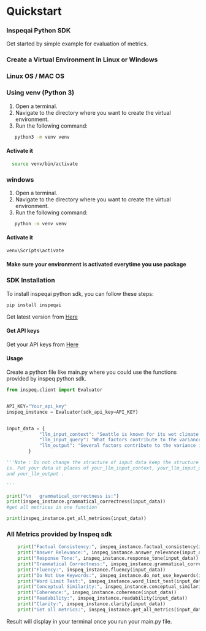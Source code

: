 # Quickstart

### Inspeqai Python SDK

Get started by simple example for evaluation of metrics.

### Create a Virtual Environment in Linux or Windows

### Linux OS / MAC OS

### Using venv (Python 3)

1. Open a terminal.
2. Navigate to the directory where you want to create the virtual environment.
3. Run the following command:
```bash
   python3 -m venv venv
```
#### Activate it 
```bash
  source venv/bin/activate
```
### windows

1. Open a terminal.
2. Navigate to the directory where you want to create the virtual environment.
3. Run the following command:
```bash
   python -m venv venv
```
#### Activate it 
```bash
venv\Scripts\activate
```
#### Make sure your environment is activated everytime you use package

### SDK Installation

To install inspeqai python sdk, you can follow these steps:

```bash
pip install inspeqai
```

Get latest version from [Here](https://pypi.org/project/inspeqai/)

#### Get API keys

Get your API keys from [Here](https://app.inspeq.ai/)

#### Usage

Create a python file like main.py where you could use the functions provided by inspeq python sdk.

```python
from inspeq.client import Evaluator


API_KEY="Your_api_key"
inspeq_instance = Evaluator(sdk_api_key=API_KEY)


input_data = {
            "llm_input_context": "Seattle is known for its wet climate due to its location in the Pacific Northwest region of the United States. From 1981 to 2010, the average annual precipitation measured at Seattle-Tacoma International Airport was 37.49 inches (952 mm). This significant amount of rainfall contributes to lush vegetation and a generally green landscape throughout the year. The city's proximity to the Pacific Ocean also influences its weather patterns, with maritime air masses bringing moisture-laden air inland. However, despite the overall wetness of the climate, there is a great variance in local climates within the Seattle area.",
            "llm_input_query": "What factors contribute to the variance in local climates in the Seattle area?",
            "llm_output": "Several factors contribute to the variance in local climates in the Seattle area. One significant factor is the presence of the Olympic Mountains to the west of the city. These mountains act as a barrier, causing the 'rain shadow effect' where the western slopes receive abundant rainfall while the eastern slopes experience much drier conditions. Additionally, Seattle's proximity to Puget Sound and other bodies of water can create microclimates, with areas closer to the water experiencing milder temperatures due to the moderating influence of the water. Furthermore, elevation plays a role, with higher elevations generally being cooler and receiving more precipitation compared to lower-lying areas. Urban heat island effects can also impact local climates, with downtown areas typically being warmer than surrounding suburbs and rural areas.",
        }

'''Note : Do not change the structure of input data keep the structure as it
is. Put your data at places of your_llm_input_context, your_llm_input_query
and your_llm_output .

'''

print("\n   grammatical_correctness is:")
print(inspeq_instance.grammatical_correctness(input_data))
#get all metrices in one function

print(inspeq_instance.get_all_metrices(input_data))

```
### All Metrics provided by Inspeq sdk

```py
    print("Factual Consistency:", inspeq_instance.factual_consistency(input_data))
    print("Answer Relevance:", inspeq_instance.answer_relevance(input_data))
    print("Response Tone:", inspeq_instance.response_tone(input_data))
    print("Grammatical Correctness:", inspeq_instance.grammatical_correctness(input_data))
    print("Fluency:", inspeq_instance.fluency(input_data))
    print("Do Not Use Keywords:", inspeq_instance.do_not_use_keywords(input_data))
    print("Word Limit Test:", inspeq_instance.word_limit_test(input_data))
    print("Conceptual Similarity:", inspeq_instance.conceptual_similarity(input_data))
    print("Coherence:", inspeq_instance.coherence(input_data))
    print("Readability:", inspeq_instance.readability(input_data))
    print("Clarity:", inspeq_instance.clarity(input_data))
    print("Get all metrics:", inspeq_instance.get_all_metrics(input_data))

```


Result will display in your terminal once you run your main.py file.
